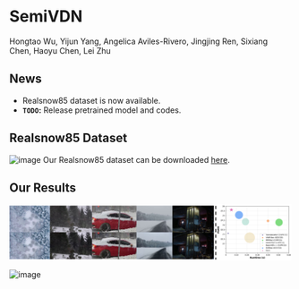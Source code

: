 # SemiVDN
Hongtao Wu, Yijun Yang, Angelica Aviles-Rivero, Jingjing Ren, Sixiang Chen, Haoyu Chen, Lei Zhu


## News
- Realsnow85 dataset is now available.  
- **`TODO`:**  Release pretrained model and codes.


## Realsnow85 Dataset
![image](https://github.com/TonyHongtaoWu/SemiVDN/blob/main/figures/datasetsfast.gif)
Our Realsnow85 dataset can be downloaded [here](https://hkustgz-my.sharepoint.com/:f:/g/personal/hwu375_connect_hkust-gz_edu_cn/Ek731E9RJJJDrqKwViTQV30BxusYOfqv__jxgIwjc4MdXA?e=7z4Unv).


## Our Results
<div align="center">
  <img src="./figures/Img1.png" >
</div>

![image](https://github.com/TonyHongtaoWu/SemiVDN/blob/main/figures/Resultsfast.gif)

